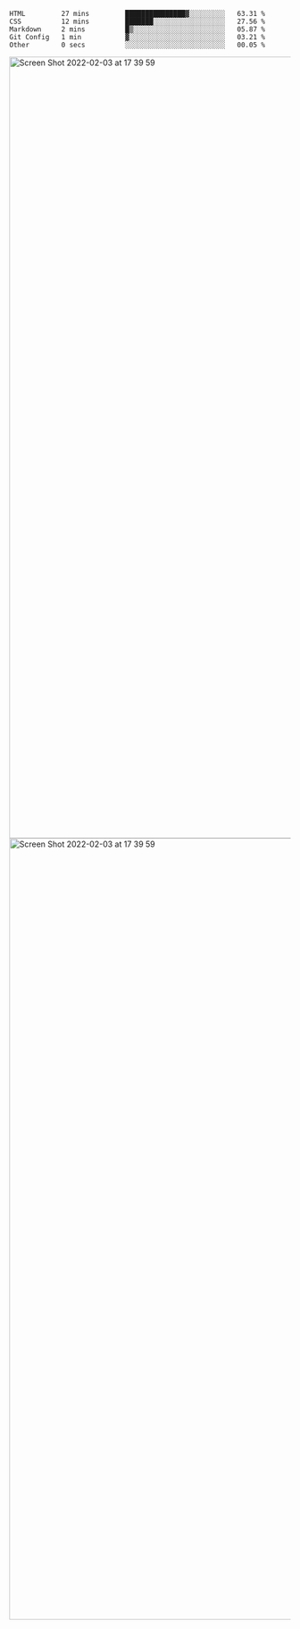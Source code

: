 <!--START_SECTION:waka-->

```text
HTML         27 mins         ███████████████▓░░░░░░░░░   63.31 %
CSS          12 mins         ███████░░░░░░░░░░░░░░░░░░   27.56 %
Markdown     2 mins          █▒░░░░░░░░░░░░░░░░░░░░░░░   05.87 %
Git Config   1 min           ▓░░░░░░░░░░░░░░░░░░░░░░░░   03.21 %
Other        0 secs          ░░░░░░░░░░░░░░░░░░░░░░░░░   00.05 %
```

<!--END_SECTION:waka-->

<img width="1400" alt="Screen Shot 2022-02-03 at 17 39 59" src="https://user-images.githubusercontent.com/45716542/152387304-f2b60485-53a6-4f4b-a818-5cefb1b0c0ae.png">
<img width="1400" alt="Screen Shot 2022-02-03 at 17 39 59" src="https://user-images.githubusercontent.com/45716542/152387273-ea5cdf21-2a45-44da-8bef-00c1763b1d42.png">
